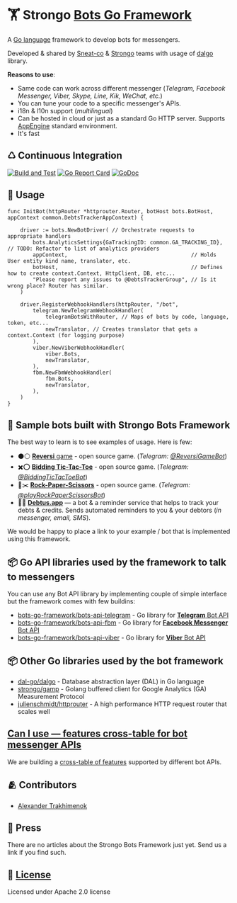 # 🏋️ Strongo [Bots Go Framework](https://github.com/bots-go-framework)
A [Go language](https://golang.org/) framework to develop bots for messengers.

Developed & shared by [Sneat-co](https://github.com/sneat-co) & [Strongo](https://github.com/strongo) teams 
with usage of [dalgo](https://github.com/dal-go) library. 

**Reasons to use**:
 
 * Same code can work across different  messenger (_Telegram, Facebook Messenger, Viber, Skype, Line, Kik, WeChat, etc._)
 * You can tune your code to a specific messenger's APIs.
 * i18n & l10n support (_multilingual_)   
 * Can be hosted in cloud or just as a standard Go HTTP server. Supports [AppEngine](https://cloud.google.com/appengine/) standard environment.
 * It's fast   


## ♺ Continuous Integration
[![Build and Test](https://github.com/strongo/bots-framework/actions/workflows/go.yml/badge.svg)](https://github.com/bots-go-framework/bots-fw/actions/workflows/go.yml)
[![Go Report Card](https://goreportcard.com/badge/github.com/strongo/bots-framework?cache=1)](https://goreportcard.com/report/github.com/strongo/bots-framework)
[![GoDoc](https://godoc.org/github.com/strongo/bots-framework?status.svg)](https://godoc.org/github.com/strongo/bots-framework)

## 🍿 Usage

	func InitBot(httpRouter *httprouter.Router, botHost bots.BotHost, appContext common.DebtsTrackerAppContext) {
	
		driver := bots.NewBotDriver( // Orchestrate requests to appropriate handlers
			bots.AnalyticsSettings{GaTrackingID: common.GA_TRACKING_ID}, // TODO: Refactor to list of analytics providers
			appContext,                                       // Holds User entity kind name, translator, etc.
			botHost,                                          // Defines how to create context.Context, HttpClient, DB, etc...
			"Please report any issues to @DebtsTrackerGroup", // Is it wrong place? Router has similar.
		)
	
		driver.RegisterWebhookHandlers(httpRouter, "/bot",
			telegram.NewTelegramWebhookHandler(
				telegramBotsWithRouter, // Maps of bots by code, language, token, etc...
				newTranslator, // Creates translator that gets a context.Context (for logging purpose)
			),
			viber.NewViberWebhookHandler(
				viber.Bots,
				newTranslator,
			),
			fbm.NewFbmWebhookHandler(
				fbm.Bots,
				newTranslator,
			),
		)
	}

## 🤖 Sample bots built with Strongo Bots Framework
The best way to learn is to see examples of usage. Here is few:
  * ⚫⚪ [**Reversi** game](https://github.com/prizarena/reversi) - open source game. (*Telegram: [@ReversiGameBot](https://t.me/ReversiGameBot)*)
  * ✖️⭕ [**Bidding Tic-Tac-Toe**](https://github.com/prizarena/bidding-tictactoe) - open source game. (*Telegram: [@BiddingTicTacToeBot](https://t.me/BiddingTicTacToeBot)*)
  * 📃✂️ [**Rock-Paper-Scissors**](https://github.com/prizarena/rock-paper-scissors) - open source game. (*Telegram: [@playRockPaperScissorsBot](https://t.me/playRockPaperScissorsBot)*)
  * 💸📝 [**Debtus.app**](http://debtus.app/) —  a bot & a reminder service that helps to track your debts & credits.
  Sends automated reminders to you & your debtors (_in messenger, email, SMS_).

We would be happy to place a link to your example / bot that is implemented using this framework.

## 📦 Go API libraries used by the framework to talk to messengers
You can use any Bot API library by implementing couple of simple interface but the framework comes with few buildins:
  * [bots-go-framework/bots-api-telegram](https://github.com/bots-go-framework/bots-api-telegram) - Go library for [**Telegram** Bot API](https://core.telegram.org/bots/api)
  * [bots-go-framework/bots-api-fbm](https://github.com/bots-go-framework/bots-api-fbm) - Go library for [**Facebook Messenger** Bot API](https://developers.facebook.com/docs/messenger-platform)
  * [bots-go-framework/bots-api-viber](https://github.com/bots-go-framework/bots-api-viber) - Go library for [**Viber** Bot API](https://developers.viber.com/)
  
## 📦 Other Go libraries used by the bot framework
  * [dal-go/dalgo](https://github.com/dal-go/dalgo) - Database abstraction layer (DAL) in Go language
  * [strongo/gamp](https://github.com/strongo/gamp) - Golang buffered client for Google Analytics (GA) Measurement Protocol
  * [julienschmidt/httprouter](https://github.com/julienschmidt/httprouter) - A high performance HTTP request router that scales well

## [Can I use &mdash; features cross-table for bot messenger APIs](can-i-use-bots-api.md)
We are building a [cross-table of features](can-i-use-bots-api.md) supported by different bot APIs.
  
## 🫂 Contributors
  * [Alexander Trakhimenok](https://ie.linkedin.com/in/alexandertrakhimenok)

## 📰 Press
There are no articles about the Strongo Bots Framework just yet. Send us a link if you find such.
  
## 📜 [License](https://github.com/strongo/bots-framework/blob/master/LICENSE)
Licensed under Apache 2.0 license
